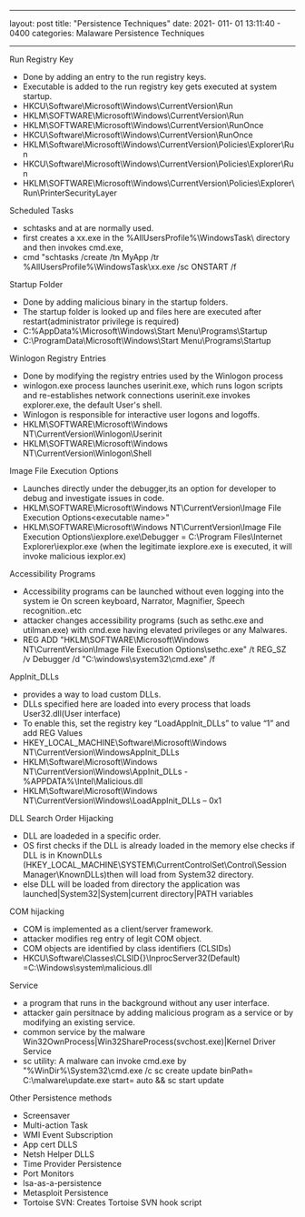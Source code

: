 - - - 
layout: post
title:  "Persistence Techniques"
date:   2021- 011- 01 13:11:40 - 0400
categories: Malaware Persistence Techniques 
- - - 
Run Registry Key
- Done by adding an entry to the run registry keys.
- Executable is added to the run registry key gets executed at system startup.
- HKCU\Software\Microsoft\Windows\CurrentVersion\Run
- HKLM\SOFTWARE\Microsoft\Windows\CurrentVersion\Run
- HKLM\SOFTWARE\Microsoft\Windows\CurrentVersion\RunOnce
- HKCU\Software\Microsoft\Windows\CurrentVersion\RunOnce
- HKLM\Software\Microsoft\Windows\CurrentVersion\Policies\Explorer\Run
- HKCU\Software\Microsoft\Windows\CurrentVersion\Policies\Explorer\Run
- HKLM\SOFTWARE\Microsoft\Windows\CurrentVersion\Policies\Explorer\Run\PrinterSecurityLayer


Scheduled Tasks
- schtasks and at are normally used.
- first creates a xx.exe in the %AllUsersProfile%\WindowsTask\ directory and then invokes cmd.exe,
- cmd "schtasks /create /tn MyApp /tr %AllUsersProfile%\WindowsTask\xx.exe /sc ONSTART /f


Startup Folder
- Done by adding malicious binary in the startup folders.
- The startup folder is looked up and files here are executed after restart(administrator privilege is required)
- C:\%AppData%\Microsoft\Windows\Start Menu\Programs\Startup
- C:\ProgramData\Microsoft\Windows\Start Menu\Programs\Startup


Winlogon Registry Entries
- Done by modifying the registry entries used by the Winlogon process
- winlogon.exe process launches userinit.exe, which runs logon scripts and re-establishes network connections userinit.exe invokes explorer.exe, the default User's shell.
- Winlogon is responsible for interactive user logons and logoffs.
- HKLM\SOFTWARE\Microsoft\Windows NT\CurrentVersion\Winlogon\Userinit
- HKLM\SOFTWARE\Microsoft\Windows NT\CurrentVersion\Winlogon\Shell

Image File Execution Options
- Launches directly under the debugger,its an option for developer to debug and investigate issues in code.
- HKLM\SOFTWARE\Microsoft\Windows NT\CurrentVersion\Image File Execution Options\<executable name>"
- HKLM\SOFTWARE\Microsoft\Windows NT\CurrentVersion\Image File Execution Options\iexplore.exe\Debugger = C:\Program Files\Internet Explorer\iexplor.exe (when the legitimate iexplore.exe is executed, it will invoke malicious iexplor.ex)


Accessibility Programs
- Accessibility programs can be launched without even logging into the system ie On screen keyboard, Narrator, Magnifier, Speech recognition..etc
- attacker changes accessibility programs (such as sethc.exe and utilman.exe) with cmd.exe having elevated privileges or any Malwares.
- REG ADD "HKLM\SOFTWARE\Microsoft\Windows NT\CurrentVersion\Image File Execution Options\sethc.exe" /t REG_SZ /v Debugger /d "C:\windows\system32\cmd.exe" /f


AppInit_DLLs
- provides a way to load custom DLLs.
- DLLs specified here are loaded into every process that loads User32.dll(User interface)
- To enable this, set the registry key “LoadAppInit_DLLs” to value “1” and add REG Values
- HKEY_LOCAL_MACHINE\Software\Microsoft\Windows NT\CurrentVersion\WindowsAppInit_DLLs
- HKLM\Software\Microsoft\Windows NT\CurrentVersion\Windows\AppInit_DLLs -  %APPDATA%\Intel\Malicious.dll
- HKLM\Software\Microsoft\Windows NT\CurrentVersion\Windows\LoadAppInit_DLLs – 0x1


DLL Search Order Hijacking
- DLL are loadeded in a specific order.
- OS first checks if the DLL is already loaded in the memory else checks if DLL is in KnownDLLs (HKEY_LOCAL_MACHINE\SYSTEM\CurrentControlSet\Control\Session Manager\KnownDLLs)then will load from System32 directory.
- else DLL will be loaded from directory the application was launched|System32|System|current directory|PATH variables


COM hijacking
- COM is implemented as a client/server framework.
- attacker modifies reg entry of legit COM object.
- COM objects are identified by class identifiers (CLSIDs)
- HKCU\Software\Classes\CLSID\{<CLSIDs>}\InprocServer32\(Default) =C:\Windows\system\malicious.dll


Service
- a program that runs in the background without any user interface.
- attacker gain persitnace by adding malicious program as a service or by modifying an existing service.
- common service by the malware Win32OwnProcess|Win32ShareProcess(svchost.exe)|Kernel Driver Service
- sc utility: A malware can invoke cmd.exe by "%WinDir%\System32\cmd.exe /c sc create update binPath= C:\malware\update.exe start= auto && sc start update


Other Persistence methods
- Screensaver   
- Multi-action Task  
- WMI Event Subscription  
- App cert DLLS  
- Netsh Helper DLLS  
- Time Provider Persistence  
- Port Monitors  
- lsa-as-a-persistence  
- Metasploit Persistence  
- Tortoise SVN: Creates Tortoise SVN hook script   
